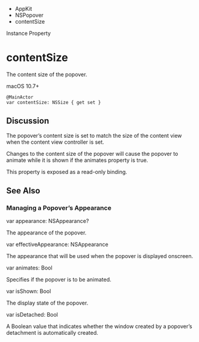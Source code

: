 

- AppKit
- NSPopover
-  contentSize 

Instance Property

# contentSize

The content size of the popover.

macOS 10.7+

``` source
@MainActor
var contentSize: NSSize { get set }
```

## Discussion

The popover’s content size is set to match the size of the content view when the content view controller is set.

Changes to the content size of the popover will cause the popover to animate while it is shown if the animates property is true.

This property is exposed as a read-only binding.

## See Also

### Managing a Popover’s Appearance

var appearance: NSAppearance?

The appearance of the popover.

var effectiveAppearance: NSAppearance

The appearance that will be used when the popover is displayed onscreen.

var animates: Bool

Specifies if the popover is to be animated.

var isShown: Bool

The display state of the popover.

var isDetached: Bool

A Boolean value that indicates whether the window created by a popover’s detachment is automatically created.

